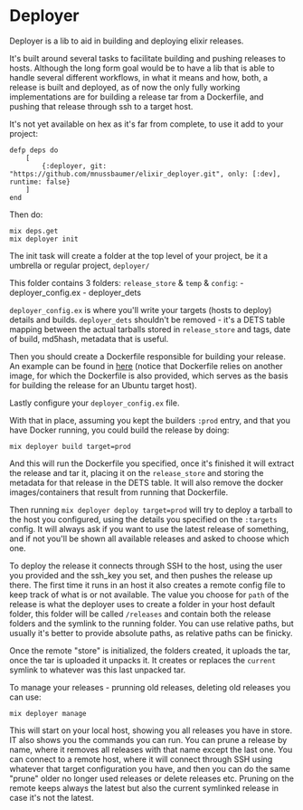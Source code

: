 # Deployer

Deployer is a lib to aid in building and deploying elixir releases.

It's built around several tasks to facilitate building and pushing releases to hosts.
Although the long form goal would be to have a lib that is able to handle several different workflows, in what it means and how, both, a release is built and deployed, as of now the only fully working implementations are for building a release tar from a Dockerfile, and pushing that release through ssh to a target host.

It's not yet available on hex  as it's far from complete, to use it add to your project:

```
defp deps do
    [
        {:deployer, git: "https://github.com/mnussbaumer/elixir_deployer.git", only: [:dev], runtime: false}
    ]
end
```

Then do:

```
mix deps.get
mix deployer init
```

The init task will create a folder at the top level of your project, be it a umbrella or regular project, `deployer/`

This folder contains 3 folders:
`release_store` &
`temp` &
`config`:
    - deployer_config.ex
    - deployer_dets
    
`deployer_config.ex` is where you'll write your targets (hosts to deploy) details and builds.
`deployer_dets` shouldn't be removed - it's a DETS table mapping between the actual tarballs stored in `release_store` and tags, date of build, md5hash, metadata that is useful.


Then you should create a Dockerfile responsible for building your release. An example can be found in [here]() (notice that Dockerfile relies on another image, for which the Dockerfile is also provided, which serves as the basis for building the release for an Ubuntu target host).

Lastly configure your `deployer_config.ex` file.

With that in place, assuming you kept the builders `:prod` entry, and that you have Docker running, you could build the release by doing:

`mix deployer build target=prod`

And this will run the Dockerfile you specified, once it's finished it will extract the release and tar it, placing it on the `release_store` and storing the metadata for that release in the DETS table. It will also remove the docker images/containers that result from running that Dockerfile.

Then running 
`mix deployer deploy target=prod` 
will try to deploy a tarball to the host you configured, using the details you specified on the `:targets` config. It will always ask if you want to use the latest release of something, and if not you'll be shown all available releases and asked to choose which one.

To deploy the release it connects through SSH to the host, using the user you provided and the ssh_key you set, and then pushes the release up there. The first time it runs in an host it also creates a remote config file to keep track of what is or not available.
The value you choose for `path` of the release is what the deployer uses to create a folder in your host default folder, this folder will be called `/releases` and contain both the release folders and the symlink to the running folder. You can use relative paths, but usually it's better to provide absolute paths, as relative paths can be finicky.

Once the remote "store" is initialized, the folders created, it uploads the tar, once the tar is uploaded it unpacks it. It creates or replaces the `current` symlink to whatever was this last unpacked tar.

To manage your releases - prunning old releases, deleting old releases you can use:

`mix deployer manage` 

This will start on your local host, showing you all releases you have in store. IT also shows you the commands you can run. You can prune a release by name, where it removes all releases with that name except the last one. You can connect to a remote host, where it will connect through SSH using whatever that target configuration you have, and then you can do the same "prune" older no longer used releases or delete releases etc. Pruning on the remote keeps always the latest but also the current symlinked release in case it's not the latest.




    



